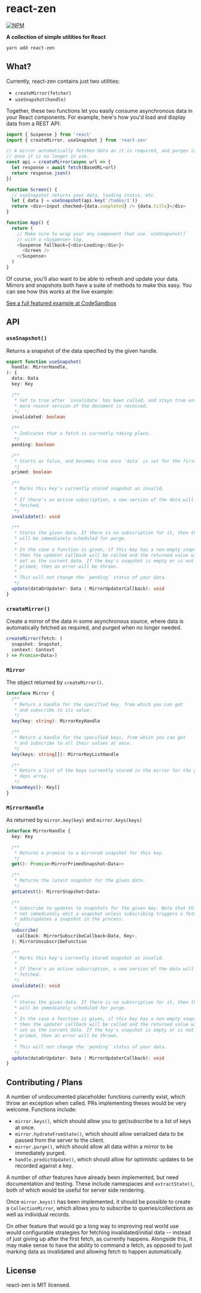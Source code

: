 react-zen
=========

<a href="https://www.npmjs.com/package/react-zen"><img alt="NPM" src="https://img.shields.io/npm/v/react-zen.svg"></a>

**A collection of simple utilities for React**

```bash
yarn add react-zen
```

What?
-----

Currently, react-zen contains just two utilities:

- `createMirror(fetcher)`
- `useSnapshot(handle)`

Together, these two functions let you easily consume asynchronous data in your React components. For example, here's how you'd load and display data from a REST API:

```js
import { Suspense } from 'react'
import { createMirror, useSnapshot } from 'react-zen'

// A mirror automatically fetches data as it is required, and purges it
// once it is no longer in use.
const api = createMirror(async url => {
  let response = await fetch(BaseURL+url)
  return response.json()
})

function Screen() {
  // useSnapshot returns your data, loading status, etc.
  let { data } = useSnapshot(api.key('/todos/1'))
  return <div><input checked={data.completed} /> {data.title}</div>
}

function App() {
  return (
    // Make sure to wrap your any component that use `useSnapshot()`
    // with a <Suspense> tag.
    <Suspense fallback={<div>Loading</div>}>
      <Screen />
    </Suspense>
  )
}
```

Of course, you'll also want to be able to refresh and update your data. Mirrors and snapshots both have a suite of methods to make this easy. You can see how this works at the live example:

[See a full featured example at CodeSandbox](https://codesandbox.io/s/broken-water-48o94)



API
---

### `useSnapshot()`

Returns a snapshot of the data specified by the given handle.

```typescript
export function useSnapshot(
  handle: MirrorHandle,
): {
  data: Data
  key: Key

  /**
   * Set to true after `invalidate` has been called, and stays true until a
   * more recent version of the document is received.
   */
  invalidated: boolean

  /**
   * Indicates that a fetch is currently taking place.
   */
  pending: boolean

  /**
   * Starts as false, and becomes true once `data` is set for the first time.
   */
  primed: boolean

  /**
   * Marks this key's currently stored snapshot as invalid.
   *
   * If there's an active subscription, a new version of the data will be
   * fetched.
   */
  invalidate(): void

  /**
   * Stores the given data. If there is no subscription for it, then the data
   * will be immediately scheduled for purge.
   *
   * In the case a function is given, if this key has a non-empty snapshot,
   * then the updater callback will be called and the returned value will be
   * set as the current data. If the key's snapshot is empty or is not yet
   * primed, then an error will be thrown.
   *
   * This will not change the `pending` status of your data.
   */
  update(dataOrUpdater: Data | MirrorUpdaterCallback): void
}
```


### `createMirror()`

Create a mirror of the data in some asynchronous source, where data is automatically fetched as required, and purged when no longer needed.

```typescript
createMirror(fetch: (
  snapshot: Snapshot,
  context: Context
) => Promise<Data>)
```


### `Mirror`

The object returned by `createMirror()`.

```typescript
interface Mirror {
  /**
   * Return a handle for the specified key, from which you can get
   * and subscribe to its value.
   */
  key(key: string): MirrorKeyHandle

  /**
   * Return a handle for the specified keys, from which you can get
   * and subscribe to all their values at once.
   */
  key(keys: string[]): MirrorKeyListHandle

  /**
   * Return a list of the keys currently stored in the mirror for the given
   * deps array.
   */
  knownKeys(): Key[]
}
```


### `MirrorHandle`

As returned by `mirror.key(key)` and `mirror.keys(keys)`

```typescript
interface MirrorHandle {
  key: Key

  /**
   * Returns a promise to a mirrored snapshot for this key.
   */
  get(): Promise<MirrorPrimedSnapshot<Data>>

  /**
   * Returns the latest snapshot for the given data.
   */
  getLatest(): MirrorSnapshot<Data>

  /**
   * Subscribe to updates to snapshots for the given key. Note that this will
   * not immediately emit a snapshot unless subscribing triggers a fetch, and
   * adds/updates a snapshot in the process.
   */
  subscribe(
    callback: MirrorSubscribeCallback<Data, Key>,
  ): MirrorUnsubscribeFunction

  /**
   * Marks this key's currently stored snapshot as invalid.
   *
   * If there's an active subscription, a new version of the data will be
   * fetched.
   */
  invalidate(): void

  /**
   * Stores the given data. If there is no subscription for it, then the data
   * will be immediately scheduled for purge.
   *
   * In the case a function is given, if this key has a non-empty snapshot,
   * then the updater callback will be called and the returned value will be
   * set as the current data. If the key's snapshot is empty or is not yet
   * primed, then an error will be thrown.
   *
   * This will not change the `pending` status of your data.
   */
  update(dataOrUpdater: Data | MirrorUpdaterCallback): void
}
```


Contributing / Plans
--------------------

A number of undocumented placeholder functions currently exist, which throw an exception when called. PRs implementing theses would be very welcome. Functions include:

- `mirror.keys()`, which should allow you to get/subscribe to a list of keys at once. 
- `mirror.hydrateFromState()`, which should allow serialized data to be passed from the server to the client.
- `mirror.purge()`, which should allow all data within a mirror to be immediately purged.
- `handle.predictUpdate()`, which should allow for optimistic updates to be recorded against a key.

A number of *other* features have already been implemented, but need documentation and testing. These include namespaces and `extractState()`, both of which would be useful for server side rendering.

Once `mirror.keys()` has been implemented, it should be possible to create a `CollectionMirror`, which allows you to subscribe to queries/collections as well as individual records.

On other feature that would go a long way to improving real world use would configurable strategies for fetching invalidated/initial data -- instead of just giving up after the first fetch, as currently happens. Alongside this, it may make sense to have the ability to command a fetch, as opposed to just marking data as invalidated and allowing fetch to happen automatically.


License
-------

react-zen is MIT licensed.
